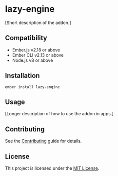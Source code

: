 # lazy-engine

[Short description of the addon.]

## Compatibility

- Ember.js v2.18 or above
- Ember CLI v2.13 or above
- Node.js v8 or above

## Installation

```
ember install lazy-engine
```

## Usage

[Longer description of how to use the addon in apps.]

## Contributing

See the [Contributing](CONTRIBUTING.md) guide for details.

## License

This project is licensed under the [MIT License](LICENSE.md).
